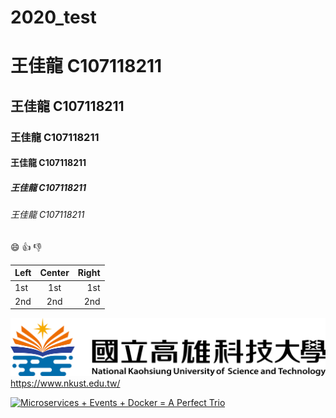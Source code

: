 # 2020_test

# 王佳龍 C107118211
## 王佳龍 C107118211
### 王佳龍 C107118211
#### 王佳龍 C107118211
##### 王佳龍 C107118211
###### 王佳龍 C107118211

:smile:
:+1:
:-1:


|Left | Center | Right |
|:----|:-----: | ----: |
|1st  |  1st   |  1st  |
|2nd  |  2nd   |  2nd  |

![NKUST](nkust.png "NKUST")
<https://www.nkust.edu.tw/>

[![Microservices + Events + Docker = A Perfect Trio](https://img.youtube.com/vi/sSm2dRarhPo/0.jpg)](https://www.youtube.com/watch?v=sSm2dRarhPo "Microservices + Events + Docker = A Perfect Trio")
